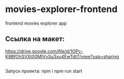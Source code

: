 # movies-explorer-frontend

frontend movies explorer app

## Ссылка на макет:

https://drive.google.com/file/d/1OPc-K8BfOhSVXt00MIVvSu3xu4EwTdt7/view?usp=sharing

##

Запуск проекта:
npm i
npm run start
